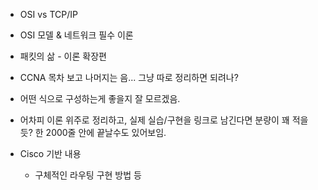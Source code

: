 - OSI vs TCP/IP
- OSI 모델 & 네트워크 필수 이론
- 패킷의 삶 - 이론 확장편
- CCNA 목차 보고 나머지는 음... 그냥 따로 정리하면 되려나?
- 어떤 식으로 구성하는게 좋을지 잘 모르겠음.
- 어차피 이론 위주로 정리하고, 실제 실습/구현을 링크로 남긴다면 분량이 꽤 적을듯? 한 2000줄 안에 끝날수도 있어보임.

- Cisco 기반 내용
    - 구체적인 라우팅 구현 방법 등